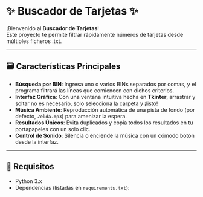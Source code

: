 # ✨ Buscador de Tarjetas ✨

¡Bienvenido al **Buscador de Tarjetas**!  
Este proyecto te permite filtrar rápidamente números de tarjetas desde múltiples ficheros .txt.

---

## 🗃️ Características Principales

- **Búsqueda por BIN**: Ingresa uno o varios BINs separados por comas, y el programa filtrará las líneas que comiencen con dichos criterios.
- **Interfaz Gráfica**: Con una ventana intuitiva hecha en **Tkinter**, arrastrar y soltar no es necesario, solo selecciona la carpeta y ¡listo!
- **Música Ambiente**: Reproducción automática de una pista de fondo (por defecto, `Zelda.mp3`) para amenizar la espera.
- **Resultados Únicos**: Evita duplicados y copia todos los resultados en tu portapapeles con un solo clic.
- **Control de Sonido**: Silencia o enciende la música con un cómodo botón desde la interfaz.

---

## 🔧 Requisitos

- Python 3.x  
- Dependencias (listadas en `requirements.txt`):
